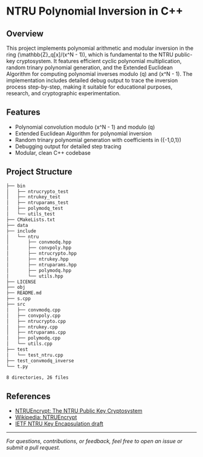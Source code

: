 # NTRU Polynomial Inversion in C++

## Overview

This project implements polynomial arithmetic and modular inversion in the ring \(\mathbb{Z}_q[x]/(x^N - 1)\), which is fundamental to the NTRU public-key cryptosystem. It features efficient cyclic polynomial multiplication, random trinary polynomial generation, and the Extended Euclidean Algorithm for computing polynomial inverses modulo \(q\) and \(x^N - 1\). The implementation includes detailed debug output to trace the inversion process step-by-step, making it suitable for educational purposes, research, and cryptographic experimentation.

## Features

- Polynomial convolution modulo \(x^N - 1\) and modulo \(q\)
- Extended Euclidean Algorithm for polynomial inversion
- Random trinary polynomial generation with coefficients in \(\{-1,0,1\}\)
- Debugging output for detailed step tracing
- Modular, clean C++ codebase

## Project Structure
```bash
├── bin
│   ├── ntrucrypto_test
│   ├── ntrukey_test
│   ├── ntruparams_test
│   ├── polymodq_test
│   └── utils_test
├── CMakeLists.txt
├── data
├── include
│   └── ntru
│       ├── convmodq.hpp
│       ├── convpoly.hpp
│       ├── ntrucrypto.hpp
│       ├── ntrukey.hpp
│       ├── ntruparams.hpp
│       ├── polymodq.hpp
│       └── utils.hpp
├── LICENSE
├── obj
├── README.md
├── s.cpp
├── src
│   ├── convmodq.cpp
│   ├── convpoly.cpp
│   ├── ntrucrypto.cpp
│   ├── ntrukey.cpp
│   ├── ntruparams.cpp
│   ├── polymodq.cpp
│   └── utils.cpp
├── test
│   └── test_ntru.cpp
├── test_convmodq_inverse
└── t.py

8 directories, 26 files
```


## References

- [NTRUEncrypt: The NTRU Public Key Cryptosystem](https://www.ntru.org/f/hps98.pdf)
- [Wikipedia: NTRUEncrypt](https://en.wikipedia.org/wiki/NTRUEncrypt)
- [IETF NTRU Key Encapsulation draft](https://www.ietf.org/archive/id/draft-fluhrer-cfrg-ntru-02.html)

---

*For questions, contributions, or feedback, feel free to open an issue or submit a pull request.*
